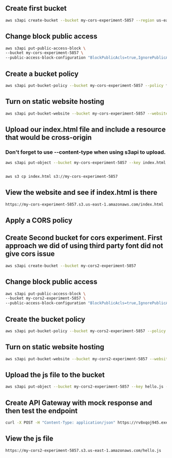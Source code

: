 ## Create first bucket
```sh
aws s3api create-bucket --bucket my-cors-experiment-5857 --region us-east-1
```
## Change block public access
```sh
aws s3api put-public-access-block \
--bucket my-cors-experiment-5857 \
--public-access-block-configuration "BlockPublicAcls=true,IgnorePublicAcls=true,BlockPublicPolicy=false,RestrictPublicBuckets=false"
```
## Create a bucket policy
```sh
aws s3api put-bucket-policy --bucket my-cors-experiment-5857 --policy file://bucket-policy.json
```

## Turn on static website hosting
```sh
aws s3api put-bucket-website --bucket my-cors-experiment-5857 --website-configuration file://website.json
```

## Upload our index.html file and include a resource that would be cross-origin
### Don't forget to use --content-type when using s3api to upload.
```sh
aws s3api put-object --bucket my-cors-experiment-5857 --key index.html --body index.html --content-type text/html


aws s3 cp index.html s3://my-cors-experiment-5857
```

## View the website and see if index.html is there
```sh
https://my-cors-experiment-5857.s3.us-east-1.amazonaws.com/index.html
```
## Apply a CORS policy


## Create Second bucket for cors experiment. First approach we did of using third party font did not give cors issue

```sh
aws s3api create-bucket --bucket my-cors2-experiment-5857
```

## Change block public access
```sh
aws s3api put-public-access-block \
--bucket my-cors2-experiment-5857 \
--public-access-block-configuration "BlockPublicAcls=true,IgnorePublicAcls=true,BlockPublicPolicy=false,RestrictPublicBuckets=false"
```

## Create the bucket policy
```sh
aws s3api put-bucket-policy --bucket my-cors2-experiment-5857 --policy file://bucket-policy2.json
```
## Turn on static website hosting
```sh
aws s3api put-bucket-website --bucket my-cors2-experiment-5857 --website-configuration file://website.json
```

## Upload the js file to the bucket
```sh
aws s3api put-object --bucket my-cors2-experiment-5857 --key hello.js --body hello.js --content-type text/js
```

## Create API Gateway with mock response and then test the endpoint
```sh
curl -X POST -H "Content-Type: application/json" https://rv8xqoj945.execute-api.us-east-1.amazonaws.com/prod/hello
```

## View the js file 
```sh
https://my-cors2-experiment-5857.s3.us-east-1.amazonaws.com/hello.js
```
